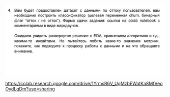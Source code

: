 ![Image alt](https://github.com/AshenRain/SberAp/raw/main/Task_4/1.jpg)

https://colab.research.google.com/drive/1YrmsR6V_UgMzbEWatKa8MfVeoOydLqDm?usp=sharing